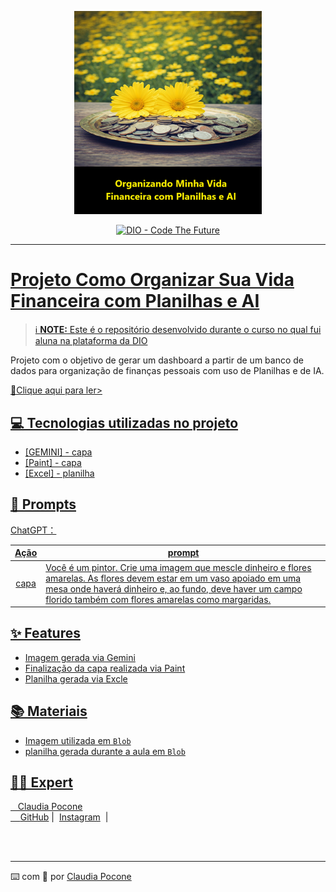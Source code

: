 <p align="center">
<img 
    src="https://github.com/ClaudiaPocone/Como-organizar-sua-vida-Financeira-com-Planilhas-Inteligentes-e-IA/blob/a59952ad6085dd759afb959ec9a171ca92f7803b/Flores-%20Controle%20Financeiro.png"
    width="300"
/>

</p>
<p align="center">
<a href="https://dio.me/">
    <img 
        src="https://img.shields.io/badge/DIO-Code_The_Future-28DA77?logo=youtube" 
        alt="DIO - Code The Future">

-------


# Projeto Como Organizar Sua Vida Financeira com Planilhas e AI


 > ℹ️ **NOTE:** Este é o repositório desenvolvido durante o curso no qual fui aluna na plataforma da [DIO](https://dio.me)

Projeto com o objetivo de gerar um dashboard a partir de um banco de dados para organização de finanças pessoais com uso de Planilhas e de IA. 

<a href="https://github.com/ClaudiaPocone/Como-organizar-sua-vida-Financeira-com-Planilhas-Inteligentes-e-IA/blob/e1158de38ba2626bb80abe634a5edab36bd2f9eb/Projeto%20Organizando%20minha%20vida%20financeira%20(1).xlsx " title=" Projeto Organizando minha vida financeira (1).xlsx "> 📕Clique aqui para ler>

## 💻 Tecnologias utilizadas no projeto

- [GEMINI] - capa
- [Paint] - capa
- [Excel] - planilha

## 🧠 Prompts


ChatGPT：

|   Ação   | prompt |
| :------: | ------------------------------------------------------------------------------------------------------------------------------------------------------------------------------------------------------------------------------------------------------------------------------------------------------------------------------------------------------------------------------------------------------------------------------------------------------------------------------------------------------------------------------------------------------------------ |
|  capa  | Você é um pintor. Crie uma imagem que mescle dinheiro e flores amarelas. As flores devem estar em um vaso apoiado em uma mesa onde haverá dinheiro e, ao fundo, deve haver um campo florido também com flores amarelas como margaridas. 

## ✨ Features
- Imagem gerada via Gemini
- Finalização da capa realizada via Paint
- Planilha gerada via Excle

## 📚 Materiais

- Imagem utilizada em `Blob`
- planilha gerada durante a aula em `Blob`

## 👨‍💻 Expert

<p>&nbsp&nbsp&nbspClaudia Pocone<br>
    &nbsp&nbsp&nbsp
    <a href="https://github.com/ClaudiaPocone">
    GitHub</a>&nbsp;|&nbsp;
    <a href="https://www.instagram.com/claudinhapocone.exe/">
    Instagram</a>
&nbsp;|&nbsp;</p>
</p>
<br/><br/>
<p>

---

⌨️ com 💜 por [Claudia Pocone](https://github.com/ClaudiaPocone)
